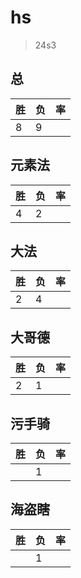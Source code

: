 # hs

> 24s3

## 总
|胜|负|率|
|-|-|-|
|8|9||

## 元素法
|胜|负|率|
|-|-|-|
|4|2||

## 大法
|胜|负|率|
|-|-|-|
|2|4||

## 大哥德
|胜|负|率|
|-|-|-|
|2|1||

## 污手骑
|胜|负|率|
|-|-|-|
||1||

## 海盗瞎
|胜|负|率|
|-|-|-|
||1||
